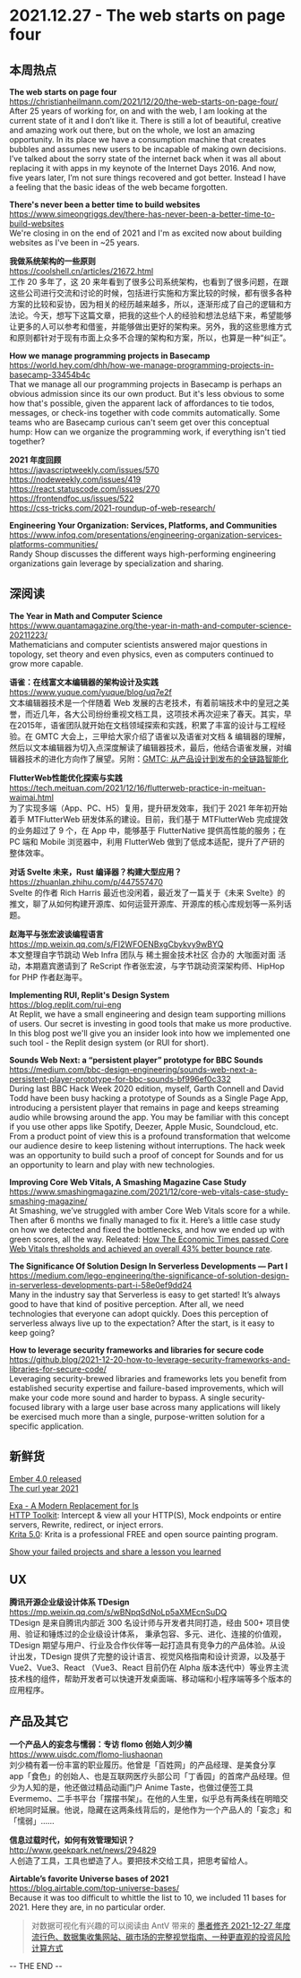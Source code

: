 2021.12.27 - The web starts on page four  
========  

## 本周热点

**The web starts on page four**  
https://christianheilmann.com/2021/12/20/the-web-starts-on-page-four/  
After 25 years of working for, on and with the web, I am looking at the current state of it and I don’t like it. There is still a lot of beautiful, creative and amazing work out there, but on the whole, we lost an amazing opportunity. In its place we have a consumption machine that creates bubbles and assumes new users to be incapable of making own decisions. I’ve talked about the sorry state of the internet back when it was all about replacing it with apps in my keynote of the Internet Days 2016. And now, five years later, I’m not sure things recovered and got better. Instead I have a feeling that the basic ideas of the web became forgotten.

**There's never been a better time to build websites**  
https://www.simeongriggs.dev/there-has-never-been-a-better-time-to-build-websites  
We're closing in on the end of 2021 and I'm as excited now about building websites as I've been in ~25 years.

**我做系统架构的一些原则**  
https://coolshell.cn/articles/21672.html  
工作 20 多年了，这 20 来年看到了很多公司系统架构，也看到了很多问题，在跟这些公司进行交流和讨论的时候，包括进行实施和方案比较的时候，都有很多各种方案的比较和妥协，因为相关的经历越来越多，所以，逐渐形成了自己的逻辑和方法论。今天，想写下这篇文章，把我的这些个人的经验和想法总结下来，希望能够让更多的人可以参考和借鉴，并能够做出更好的架构来。另外，我的这些思维方式和原则都针对于现有市面上众多不合理的架构和方案，所以，也算是一种“纠正”。

**How we manage programming projects in Basecamp**  
https://world.hey.com/dhh/how-we-manage-programming-projects-in-basecamp-33454b4c  
That we manage all our programming projects in Basecamp is perhaps an obvious admission since its our own product. But it's less obvious to some how that's possible, given the apparent lack of affordances to tie todos, messages, or check-ins together with code commits automatically. Some teams who are Basecamp curious can't seem get over this conceptual hump: How can we organize the programming work, if everything isn't tied together?

**2021 年度回顾**  
https://javascriptweekly.com/issues/570  
https://nodeweekly.com/issues/419  
https://react.statuscode.com/issues/270  
https://frontendfoc.us/issues/522  
https://css-tricks.com/2021-roundup-of-web-research/   

**Engineering Your Organization: Services, Platforms, and Communities**  
https://www.infoq.com/presentations/engineering-organization-services-platforms-communities/  
Randy Shoup discusses the different ways high-performing engineering organizations gain leverage by specialization and sharing.

## 深阅读

**The Year in Math and Computer Science**  
https://www.quantamagazine.org/the-year-in-math-and-computer-science-20211223/  
Mathematicians and computer scientists answered major questions in topology, set theory and even physics, even as computers continued to grow more capable.

**语雀：在线富文本编辑器的架构设计及实践**  
https://www.yuque.com/yuque/blog/uq7e2f  
文本编辑器技术是一个伴随着 Web 发展的古老技术，有着前端技术中的皇冠之美誉，而近几年，各大公司纷纷重视文档工具，这项技术再次迎来了春天。其实，早在2015年，语雀团队就开始在文档领域探索和实践，积累了丰富的设计与工程经验。在 GMTC 大会上，三甲给大家介绍了语雀以及语雀对文档 & 编辑器的理解，然后以文本编辑器为切入点深度解读了编辑器技术，最后，他结合语雀发展，对编辑器技术的进化方向作了展望。另附：[GMTC: 从产品设计到发布的全链路智能化](https://mp.weixin.qq.com/s/FB3LSwk4-9HDCHmrUsw0nw)  

**FlutterWeb性能优化探索与实践**  
https://tech.meituan.com/2021/12/16/flutterweb-practice-in-meituan-waimai.html  
为了实现多端（App、PC、H5）复用，提升研发效率，我们于 2021 年年初开始着手 MTFlutterWeb 研发体系的建设。目前，我们基于 MTFlutterWeb 完成提效的业务超过了 9 个，在 App 中，能够基于 FlutterNative 提供高性能的服务；在 PC 端和 Mobile 浏览器中，利用 FlutterWeb 做到了低成本适配，提升了产研的整体效率。

**对话 Svelte 未来，Rust 编译器？构建大型应用？**  
https://zhuanlan.zhihu.com/p/447557470  
Svelte 的作者 Rich Harris 最近也没闲着，最近发了一篇关于《未来 Svelte》的推文，聊了从如何构建开源库、如何运营开源库、开源库的核心库规划等一系列话题。

**赵海平与张宏波谈编程语言**  
https://mp.weixin.qq.com/s/FI2WFOENBxgCbykvy9wBYQ  
本文整理自字节跳动 Web Infra 团队与 稀土掘金技术社区 合办的 大咖面对面 活动，本期嘉宾邀请到了 ReScript 作者张宏波，与字节跳动资深架构师、HipHop for PHP 作者赵海平。

**Implementing RUI, Replit's Design System**  
https://blog.replit.com/rui-eng  
At Replit, we have a small engineering and design team supporting millions of users. Our secret is investing in good tools that make us more productive. In this blog post we'll give you an insider look into how we implemented one such tool - the Replit design system (or RUI for short).

**Sounds Web Next: a “persistent player” prototype for BBC Sounds**  https://medium.com/bbc-design-engineering/sounds-web-next-a-persistent-player-prototype-for-bbc-sounds-bf996ef0c332  
During last BBC Hack Week 2020 edition, myself, Garth Connell and David Todd have been busy hacking a prototype of Sounds as a Single Page App, introducing a persistent player that remains in page and keeps streaming audio while browsing around the app. You may be familiar with this concept if you use other apps like Spotify, Deezer, Apple Music, Soundcloud, etc. From a product point of view this is a profound transformation that welcome our audience desire to keep listening without interruptions. The hack week was an opportunity to build such a proof of concept for Sounds and for us an opportunity to learn and play with new technologies.

**Improving Core Web Vitals, A Smashing Magazine Case Study**  
https://www.smashingmagazine.com/2021/12/core-web-vitals-case-study-smashing-magazine/  
At Smashing, we’ve struggled with amber Core Web Vitals score for a while. Then after 6 months we finally managed to fix it. Here’s a little case study on how we detected and fixed the bottlenecks, and how we ended up with green scores, all the way. Releated: [How The Economic Times passed Core Web Vitals thresholds and achieved an overall 43% better bounce rate](https://web.dev/economic-times-cwv/).  

**The Significance Of Solution Design In Serverless Developments — Part I**  
https://medium.com/lego-engineering/the-significance-of-solution-design-in-serverless-developments-part-i-58e0ef9dd24  
Many in the industry say that Serverless is easy to get started! It’s always good to have that kind of positive perception. After all, we need technologies that everyone can adopt quickly. Does this perception of serverless always live up to the expectation? After the start, is it easy to keep going?

**How to leverage security frameworks and libraries for secure code**  
https://github.blog/2021-12-20-how-to-leverage-security-frameworks-and-libraries-for-secure-code/  
Leveraging security-brewed libraries and frameworks lets you benefit from established security expertise and failure-based improvements, which will make your code more sound and harder to bypass. A single security-focused library with a large user base across many applications will likely be exercised much more than a single, purpose-written solution for a specific application.

## 新鲜货

[Ember 4.0 released](https://blog.emberjs.com/ember-4-0-released/)  
[The curl year 2021](https://daniel.haxx.se/blog/2021/12/21/the-curl-year-2021/)  

[Exa - A Modern Replacement for ls](https://the.exa.website/)  
[HTTP Toolkit](https://httptoolkit.tech/): Intercept & view all your HTTP(S), Mock endpoints or entire servers, Rewrite, redirect, or inject errors.  
[Krita 5.0](https://krita.org/en/item/krita-5-0-released/): Krita is a professional FREE and open source painting program.  

[Show your failed projects and share a lesson you learned](https://news.ycombinator.com/item?id=29673707)  

## UX  

**腾讯开源企业级设计体系 TDesign**  
https://mp.weixin.qq.com/s/wBNpqSdNoLp5aXMEcnSuDQ  
TDesign 是来自腾讯内部近 300 名设计师与开发者共同打造，经由 500+ 项目使用、验证和锤炼过的企业级设计体系， 秉承包容、多元、进化、连接的价值观，TDesign 期望与用户、行业及合作伙伴等一起打造具有竞争力的产品体验。从设计出发，TDesign 提供了完整的设计语言、视觉风格指南和设计资源，以及基于 Vue2、Vue3、React （Vue3、React 目前仍在 Alpha 版本迭代中）等业界主流技术栈的组件，帮助开发者可以快速开发桌面端、移动端和小程序端等多个版本的应用程序。

## 产品及其它

**一个产品人的妄念与懦弱：专访 flomo 创始人刘少楠**  
https://www.uisdc.com/flomo-liushaonan  
刘少楠有着一份丰富的职业履历。他曾是「百姓网」的产品经理、是美食分享 app「食色」的创始人、也是互联网医疗头部公司「丁香园」的首席产品经理。但少为人知的是，他还做过精品动画门户 Anime Taste，也做过便签工具 Evermemo、二手书平台「摆摆书架」。在他的人生里，似乎总有两条线在明暗交织地同时延展。他说，隐藏在这两条线背后的，是他作为一个产品人的「妄念」和「懦弱」……

**信息过载时代，如何有效管理知识？**  
http://www.geekpark.net/news/294829  
人创造了工具，工具也塑造了人。要把技术交给工具，把思考留给人。

**Airtable’s favorite Universe bases of 2021**  
https://blog.airtable.com/top-universe-bases/  
Because it was too difficult to whittle the list to 10, we included 11 bases for 2021. Here they are, in no particular order.


> 对数据可视化有兴趣的可以阅读由 AntV 带来的 [墨者修齐 2021-12-27 年度流行色、数据集收集网站、碳市场的完整视觉指南、一种更直观的投资风险计算方式](https://www.yuque.com/mo-college/weekly/sferm8)  

-- THE END --
